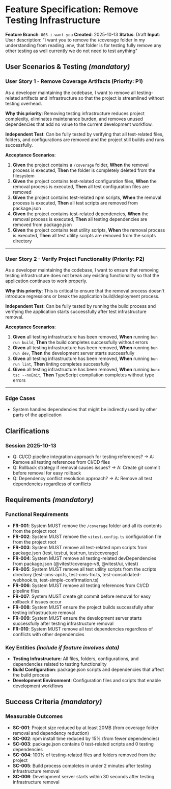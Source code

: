 # Feature Specification: Remove Testing Infrastructure

**Feature Branch**: `003-i-want-you`
**Created**: 2025-10-13
**Status**: Draft
**Input**: User description: "i want you to remove the /coverage folder in my understanding from reading .env, that folder is for testing fully remove any other testing as well currently we do not need to test anything"

## User Scenarios & Testing *(mandatory)*

### User Story 1 - Remove Coverage Artifacts (Priority: P1)

As a developer maintaining the codebase, I want to remove all testing-related artifacts and infrastructure so that the project is streamlined without testing overhead.

**Why this priority**: Removing testing infrastructure reduces project complexity, eliminates maintenance burden, and removes unused dependencies that add no value to the current development workflow.

**Independent Test**: Can be fully tested by verifying that all test-related files, folders, and configurations are removed and the project still builds and runs successfully.

**Acceptance Scenarios**:

1. **Given** the project contains a `/coverage` folder, **When** the removal process is executed, **Then** the folder is completely deleted from the filesystem
2. **Given** the project contains test-related configuration files, **When** the removal process is executed, **Then** all test configuration files are removed
3. **Given** the project contains test-related npm scripts, **When** the removal process is executed, **Then** all test scripts are removed from package.json
4. **Given** the project contains test-related dependencies, **When** the removal process is executed, **Then** all testing dependencies are removed from package.json
5. **Given** the project contains test utility scripts, **When** the removal process is executed, **Then** all test utility scripts are removed from the scripts directory

---

### User Story 2 - Verify Project Functionality (Priority: P2)

As a developer maintaining the codebase, I want to ensure that removing testing infrastructure does not break any existing functionality so that the application continues to work properly.

**Why this priority**: This is critical to ensure that the removal process doesn't introduce regressions or break the application build/deployment process.

**Independent Test**: Can be fully tested by running the build process and verifying the application starts successfully after test infrastructure removal.

**Acceptance Scenarios**:

1. **Given** all testing infrastructure has been removed, **When** running `bun run build`, **Then** the build completes successfully without errors
2. **Given** all testing infrastructure has been removed, **When** running `bun run dev`, **Then** the development server starts successfully
3. **Given** all testing infrastructure has been removed, **When** running `bun run lint`, **Then** linting completes successfully
4. **Given** all testing infrastructure has been removed, **When** running `bunx tsc --noEmit`, **Then** TypeScript compilation completes without type errors

---

### Edge Cases

- System handles dependencies that might be indirectly used by other parts of the application

## Clarifications

### Session 2025-10-13

- Q: CI/CD pipeline integration approach for testing references? → A: Remove all testing references from CI/CD files
- Q: Rollback strategy if removal causes issues? → A: Create git commit before removal for easy rollback
- Q: Dependency conflict resolution approach? → A: Remove all test dependencies regardless of conflicts

## Requirements *(mandatory)*

### Functional Requirements

- **FR-001**: System MUST remove the `/coverage` folder and all its contents from the project root
- **FR-002**: System MUST remove the `vitest.config.ts` configuration file from the project root
- **FR-003**: System MUST remove all test-related npm scripts from package.json (test, test:ui, test:run, test:coverage)
- **FR-004**: System MUST remove all testing-related devDependencies from package.json (@vitest/coverage-v8, @vitest/ui, vitest)
- **FR-005**: System MUST remove all test utility scripts from the scripts directory (test-cms-api.ts, test-cms-fix.ts, test-consolidated-webhook.ts, test-simple-confirmation.ts)
- **FR-006**: System MUST remove all testing references from CI/CD pipeline files
- **FR-007**: System MUST create git commit before removal for easy rollback if issues occur
- **FR-008**: System MUST ensure the project builds successfully after testing infrastructure removal
- **FR-009**: System MUST ensure the development server starts successfully after testing infrastructure removal
- **FR-010**: System MUST remove all test dependencies regardless of conflicts with other dependencies

### Key Entities *(include if feature involves data)*

- **Testing Infrastructure**: All files, folders, configurations, and dependencies related to testing functionality
- **Build Configuration**: package.json scripts and dependencies that affect the build process
- **Development Environment**: Configuration files and scripts that enable development workflows

## Success Criteria *(mandatory)*

### Measurable Outcomes

- **SC-001**: Project size reduced by at least 20MB (from coverage folder removal and dependency reduction)
- **SC-002**: npm install time reduced by 15% (from fewer dependencies)
- **SC-003**: package.json contains 0 test-related scripts and 0 testing dependencies
- **SC-004**: 100% of testing-related files and folders removed from the project
- **SC-005**: Build process completes in under 2 minutes after testing infrastructure removal
- **SC-006**: Development server starts within 30 seconds after testing infrastructure removal